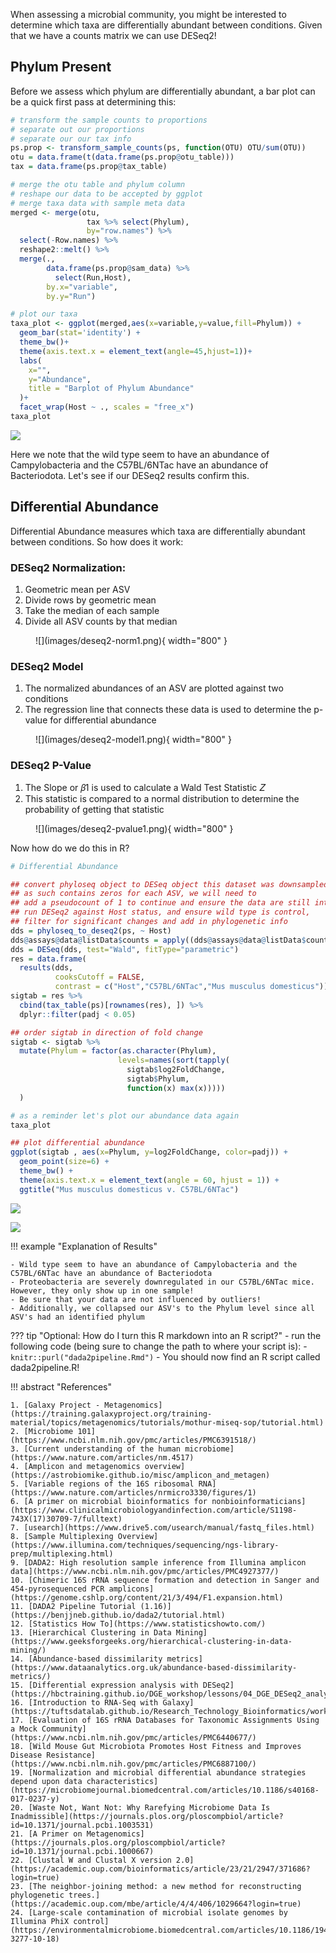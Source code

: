 When assessing a microbial community, you might be interested to determine which taxa are differentially abundant between conditions. Given that we have a counts matrix we can use DESeq2!

## Phylum Present

Before we assess which phylum are differentially abundant, a bar plot can be a quick first pass at determining this:


```R
# transform the sample counts to proportions
# separate out our proportions
# separate our our tax info
ps.prop <- transform_sample_counts(ps, function(OTU) OTU/sum(OTU))
otu = data.frame(t(data.frame(ps.prop@otu_table)))
tax = data.frame(ps.prop@tax_table) 

# merge the otu table and phylum column
# reshape our data to be accepted by ggplot
# merge taxa data with sample meta data
merged <- merge(otu,
                 tax %>% select(Phylum),
                 by="row.names") %>%
  select(-Row.names) %>%
  reshape2::melt() %>%
  merge(.,
        data.frame(ps.prop@sam_data) %>%
          select(Run,Host),
        by.x="variable",
        by.y="Run")

# plot our taxa 
taxa_plot <- ggplot(merged,aes(x=variable,y=value,fill=Phylum)) +
  geom_bar(stat='identity') +
  theme_bw()+
  theme(axis.text.x = element_text(angle=45,hjust=1))+
  labs(
    x="",
    y="Abundance",
    title = "Barplot of Phylum Abundance"
  )+
  facet_wrap(Host ~ ., scales = "free_x")
taxa_plot
```

![](images/present-phylum3.png)

Here we note that the wild type seem to have an abundance of Campylobacteria and the C57BL/6NTac have an abundance of Bacteriodota. Let's see if our DESeq2 results confirm this.


## Differential Abundance 

Differential Abundance measures which taxa are differentially abundant between conditions. So how does it work:

### DESeq2 Normalization:

1. Geometric mean per ASV
2. Divide rows by geometric mean
3. Take the median of each sample
4. Divide all ASV counts by that median

<figure markdown>
  ![](images/deseq2-norm1.png){ width="800" }
</figure>

### DESeq2 Model

1. The normalized abundances of an ASV are plotted against two conditions
2. The regression line that connects these data is used to determine the p-value for differential abundance

<figure markdown>
  ![](images/deseq2-model1.png){ width="800" }
</figure>


### DESeq2 P-Value

1. The Slope or 𝛽1 is used to calculate a Wald Test Statistic 𝑍
2. This statistic is compared to a normal distribution to determine the probability of getting that statistic 

<figure markdown>
  ![](images/deseq2-pvalue1.png){ width="800" }
</figure>

Now how do we do this in R?


```R
# Differential Abundance

## convert phyloseq object to DESeq object this dataset was downsampled and 
## as such contains zeros for each ASV, we will need to
## add a pseudocount of 1 to continue and ensure the data are still integers
## run DESeq2 against Host status, and ensure wild type is control,
## filter for significant changes and add in phylogenetic info
dds = phyloseq_to_deseq2(ps, ~ Host)
dds@assays@data@listData$counts = apply((dds@assays@data@listData$counts +1),2,as.integer)
dds = DESeq(dds, test="Wald", fitType="parametric")
res = data.frame(
  results(dds,
          cooksCutoff = FALSE, 
          contrast = c("Host","C57BL/6NTac","Mus musculus domesticus")))
sigtab = res %>%
  cbind(tax_table(ps)[rownames(res), ]) %>%
  dplyr::filter(padj < 0.05) 

## order sigtab in direction of fold change
sigtab <- sigtab %>%
  mutate(Phylum = factor(as.character(Phylum), 
                        levels=names(sort(tapply(
                          sigtab$log2FoldChange, 
                          sigtab$Phylum, 
                          function(x) max(x)))))
  )

# as a reminder let's plot our abundance data again
taxa_plot

## plot differential abundance
ggplot(sigtab , aes(x=Phylum, y=log2FoldChange, color=padj)) + 
  geom_point(size=6) + 
  theme_bw() +
  theme(axis.text.x = element_text(angle = 60, hjust = 1)) +
  ggtitle("Mus musculus domesticus v. C57BL/6NTac")
```

![](images/present-phylum3.png)

![](images/deseq2-res1.png)

!!! example "Explanation of Results"

    - Wild type seem to have an abundance of Campylobacteria and the C57BL/6NTac have an abundance of Bacteriodota
    - Proteobacteria are severely downregulated in our C57BL/6NTac mice. However, they only show up in one sample!
    - Be sure that your data are not influenced by outliers!
    - Additionally, we collapsed our ASV's to the Phylum level since all ASV's had an identified phylum
    
??? tip "Optional: How do I turn this R markdown into an R script?"
    - run the following code (being sure to change the path to where your script is): 
    - `knitr::purl("dada2pipeline.Rmd")`
    - You should now find an R script called dada2pipeline.R!
    

!!! abstract "References"
    
    1. [Galaxy Project - Metagenomics](https://training.galaxyproject.org/training-material/topics/metagenomics/tutorials/mothur-miseq-sop/tutorial.html)
    2. [Microbiome 101](https://www.ncbi.nlm.nih.gov/pmc/articles/PMC6391518/)
    3. [Current understanding of the human microbiome](https://www.nature.com/articles/nm.4517)
    4. [Amplicon and metagenomics overview](https://astrobiomike.github.io/misc/amplicon_and_metagen)
    5. [Variable regions of the 16S ribosomal RNA](https://www.nature.com/articles/nrmicro3330/figures/1)
    6. [A primer on microbial bioinformatics for nonbioinformaticians](https://www.clinicalmicrobiologyandinfection.com/article/S1198-743X(17)30709-7/fulltext)
    7. [usearch](https://www.drive5.com/usearch/manual/fastq_files.html)
    8. [Sample Multiplexing Overview](https://www.illumina.com/techniques/sequencing/ngs-library-prep/multiplexing.html)
    9. [DADA2: High resolution sample inference from Illumina amplicon data](https://www.ncbi.nlm.nih.gov/pmc/articles/PMC4927377/)
    10. [Chimeric 16S rRNA sequence formation and detection in Sanger and 454-pyrosequenced PCR amplicons](https://genome.cshlp.org/content/21/3/494/F1.expansion.html)
    11. [DADA2 Pipeline Tutorial (1.16)](https://benjjneb.github.io/dada2/tutorial.html)
    12. [Statistics How To](https://www.statisticshowto.com/)
    13. [Hierarchical Clustering in Data Mining](https://www.geeksforgeeks.org/hierarchical-clustering-in-data-mining/)
    14. [Abundance-based dissimilarity metrics](https://www.dataanalytics.org.uk/abundance-based-dissimilarity-metrics/)
    15. [Differential expression analysis with DESeq2](https://hbctraining.github.io/DGE_workshop/lessons/04_DGE_DESeq2_analysis.html)
    16. [Introduction to RNA-Seq with Galaxy](https://tuftsdatalab.github.io/Research_Technology_Bioinformatics/workshops/IntroToRNAseqGalaxy/slides/galaxyWorkshop_idgh1001_15Feb2022.pdf)
    17. [Evaluation of 16S rRNA Databases for Taxonomic Assignments Using a Mock Community](https://www.ncbi.nlm.nih.gov/pmc/articles/PMC6440677/)
    18. [Wild Mouse Gut Microbiota Promotes Host Fitness and Improves Disease Resistance](https://www.ncbi.nlm.nih.gov/pmc/articles/PMC6887100/)
    19. [Normalization and microbial differential abundance strategies depend upon data characteristics](https://microbiomejournal.biomedcentral.com/articles/10.1186/s40168-017-0237-y)
    20. [Waste Not, Want Not: Why Rarefying Microbiome Data Is Inadmissible](https://journals.plos.org/ploscompbiol/article?id=10.1371/journal.pcbi.1003531)
    21. [A Primer on Metagenomics](https://journals.plos.org/ploscompbiol/article?id=10.1371/journal.pcbi.1000667)
    22. [Clustal W and Clustal X version 2.0](https://academic.oup.com/bioinformatics/article/23/21/2947/371686?login=true)
    23. [The neighbor-joining method: a new method for reconstructing phylogenetic trees.](https://academic.oup.com/mbe/article/4/4/406/1029664?login=true)
    24. [Large-scale contamination of microbial isolate genomes by Illumina PhiX control](https://environmentalmicrobiome.biomedcentral.com/articles/10.1186/1944-3277-10-18)

